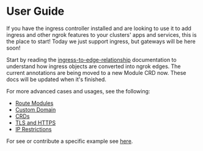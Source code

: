 # User Guide

If you have the ingress controller installed and are looking to use it to add ingress and other ngrok features to your clusters' apps and services, this is the place to start!
Today we just support ingress, but gateways will be here soon!

Start by reading the [ingress-to-edge-relationship](./ingress-to-edge-relationship.md) documentation to understand how ingress objects are converted into ngrok edges.
The current annotations are being moved to a new Module CRD now. These docs will be updated when it's finished.

For more advanced cases and usages, see the following:
- [Route Modules](./route-modules.md)
- [Custom Domain](./custom-domain.md)
- [CRDs](./crds.md)
- [TLS and HTTPS](./tls-and-https.md)
- [IP Restrictions](./ip-restrictions.md)

For see or contribute a specific example see [here](../examples/README.md).
